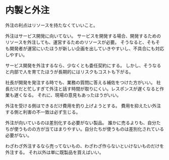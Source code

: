 # 内製と外注

外注の利点はリソースを持たなくていいこと。

外注はサービス開発に向いてない。
サービスを開発する場合、開発するためのリソースを外注しても、運営するためのリソースが必要。
そうなると、そもそも開発者が運営にいたほうが新しい企画を出していきやすいし、不具合にも対応しやすい。

サービス開発を外注するなら、少なくとも委任契約にする。
しかし、そうなると内部で人を育てたほうが長期的にはリスクもコストも下がる。

社長が開発を発注する時でも、業務の質問に答える補佐をつけた方がいい。
社長だけだと忙しすぎて外注と話す時間が取りにくい。レスポンスが遅くなると作業も遅くなる。
それに、現場の意見もあったほうがいい。

外注を受ける側はできるだけ費用を釣り上げようとする。
費用を抑えたい外注する側と利害の不一致は必ず生じる。

外注が向いているのは差別化する必要がない製品。
誰かに売るよりも、自分たちが使うものの方が当てはまりやすい。自分たちが使うものは差別化されている必要がない。

わざわざ外注するなら売ってないもの、わざわざ作らないといけないものだけを外注する。
それ以外は単に既製品を買えばいい。
